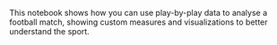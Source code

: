 <!-- 
.. title: An exploratory analysis of the world cup final
.. slug: new-notebook
.. date: 2014-07-24 12:52:19 UTC+01:00
.. tags: 
.. link: http://nbviewer.ipython.org/github/rjtavares/football-crunching/blob/master/notebooks/an%20exploratory%20data%20analysis%20of%20the%20world%20cup%20final.ipynb
.. description: 
.. type: link
-->

This notebook shows how you can use play-by-play data to analyse a football match, showing custom measures and visualizations to better understand the sport.